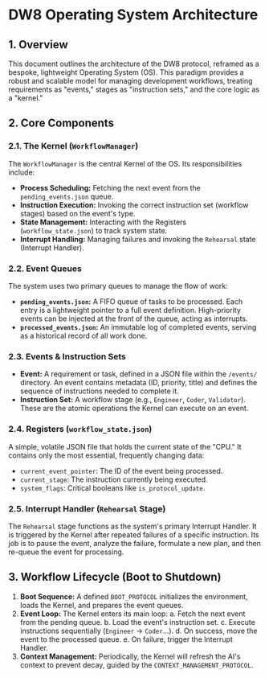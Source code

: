 # DW8 Operating System Architecture

## 1. Overview

This document outlines the architecture of the DW8 protocol, reframed as a bespoke, lightweight Operating System (OS). This paradigm provides a robust and scalable model for managing development workflows, treating requirements as "events," stages as "instruction sets," and the core logic as a "kernel."

## 2. Core Components

### 2.1. The Kernel (`WorkflowManager`)

The `WorkflowManager` is the central Kernel of the OS. Its responsibilities include:

- **Process Scheduling:** Fetching the next event from the `pending_events.json` queue.
- **Instruction Execution:** Invoking the correct instruction set (workflow stages) based on the event's type.
- **State Management:** Interacting with the Registers (`workflow_state.json`) to track system state.
- **Interrupt Handling:** Managing failures and invoking the `Rehearsal` state (Interrupt Handler).

### 2.2. Event Queues

The system uses two primary queues to manage the flow of work:

- **`pending_events.json`:** A FIFO queue of tasks to be processed. Each entry is a lightweight pointer to a full event definition. High-priority events can be injected at the front of the queue, acting as interrupts.
- **`processed_events.json`:** An immutable log of completed events, serving as a historical record of all work done.

### 2.3. Events & Instruction Sets

- **Event:** A requirement or task, defined in a JSON file within the `/events/` directory. An event contains metadata (ID, priority, title) and defines the sequence of instructions needed to complete it.
- **Instruction Set:** A workflow stage (e.g., `Engineer`, `Coder`, `Validator`). These are the atomic operations the Kernel can execute on an event.

### 2.4. Registers (`workflow_state.json`)

A simple, volatile JSON file that holds the current state of the "CPU." It contains only the most essential, frequently changing data:

- `current_event_pointer`: The ID of the event being processed.
- `current_stage`: The instruction currently being executed.
- `system_flags`: Critical booleans like `is_protocol_update`.

### 2.5. Interrupt Handler (`Rehearsal` Stage)

The `Rehearsal` stage functions as the system's primary Interrupt Handler. It is triggered by the Kernel after repeated failures of a specific instruction. Its job is to pause the event, analyze the failure, formulate a new plan, and then re-queue the event for processing.

## 3. Workflow Lifecycle (Boot to Shutdown)

1. **Boot Sequence:** A defined `BOOT_PROTOCOL` initializes the environment, loads the Kernel, and prepares the event queues.
2. **Event Loop:** The Kernel enters its main loop:
    a. Fetch the next event from the pending queue.
    b. Load the event's instruction set.
    c. Execute instructions sequentially (`Engineer` -> `Coder`...).
    d. On success, move the event to the processed queue.
    e. On failure, trigger the Interrupt Handler.
3. **Context Management:** Periodically, the Kernel will refresh the AI's context to prevent decay, guided by the `CONTEXT_MANAGEMENT_PROTOCOL`.
